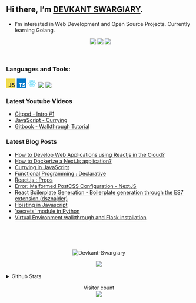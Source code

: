## Hi there, I’m [DEVKANT SWARGIARY][website].


- I’m interested in Web Development and Open Source Projects. Currently learning Golang.

<p align="center">
  &nbsp;
  <a href="https://www.youtube.com/channel/UCVSo6oM9UEwmbh8BH8Fx3bQ"><img src="https://img.shields.io/badge/YouTube-FF0000?style=for-the-badge&logo=youtube&logoColor=white"></a>
    <a href="https://twitter.com/devkant21"><img src="https://img.shields.io/badge/Twitter-1DA1F2?style=for-the-badge&logo=twitter&logoColor=white" /></a>
  <a href="https://dev21.hashnode.dev/"><img src="https://img.shields.io/badge/Hashnode-00008B?style=for-the-badge&logo=hashnode&logoColor=white" /></a>
</p>

<br />

### Languages and Tools:


<code><img height="25" src="https://raw.githubusercontent.com/github/explore/80688e429a7d4ef2fca1e82350fe8e3517d3494d/topics/javascript/javascript.png"></code>
<code><img height="25" src="https://raw.githubusercontent.com/github/explore/80688e429a7d4ef2fca1e82350fe8e3517d3494d/topics/typescript/typescript.png"></code>
<code><img height="25" src="https://raw.githubusercontent.com/github/explore/80688e429a7d4ef2fca1e82350fe8e3517d3494d/topics/react/react.png"></code>
<code><img height="25" src="https://decodenatura.com/static/fb8aa1bb70c9925ce1ae22dc2711b343/nextjs-logo.png"></code>
<code><img height="25" src="https://cdn.jsdelivr.net/gh/devicons/devicon/icons/git/git-original.svg"></code>
<br />

### Latest Youtube Videos

<!-- YOUTUBE-VIDEO-LIST:START -->

- [Gitpod - Intro #1](https://www.youtube.com/watch?v=e3wSrWcs4_E)
- [JavaScript - Currying](https://www.youtube.com/watch?v=vM6bpuzudcU&t=18s)
- [Gitbook - Walkthrough Tutorial](https://www.youtube.com/watch?v=-RfWmoXE3z4&t=646s)
<!-- YOUTUBE-VIDEO-LIST:END -->

### Latest Blog Posts

<!-- BLOG-POST-LIST:START -->
- [How to Develop Web Applications using Reactjs in the Cloud?](https://fuelerhq.hashnode.dev/how-to-develop-web-applications-using-reactjs-in-the-cloud)
- [How to Dockerize a NextJs application?](https://dev21.hashnode.dev/how-to-dockerize-a-nextjs-application)
- [Currying in JavaScript](https://dev21.hashnode.dev/currying-in-javascript)
- [Functional Programming : Declarative](https://dev21.hashnode.dev/functional-programming-declarative)
- [React.js : Props](https://dev21.hashnode.dev/reactjs-props)
- [Error: Malformed PostCSS Configuration - NextJS](https://dev21.hashnode.dev/error-malformed-postcss-configuration-nextjs)
- [React Boilerplate Generation - Boilerplate generation through the ES7 extension (dsznajder)](https://dev21.hashnode.dev/react-boilerplate-generation)
- [Hoisting in Javascript](https://dev21.hashnode.dev/hoisting-in-javascript)
- ['secrets' module in Python](https://dev21.hashnode.dev/secrets-module-in-python)
- [Virtual Environment walkthrough and Flask installation](https://dev21.hashnode.dev/virtual-environment-walkthrough-and-flask-installation)
<!-- BLOG-POST-LIST:END -->

<br />

<!---
Devkant21/Devkant21 is a ✨ special ✨ repository because its `README.md` (this file) appears on your GitHub profile.
You can click the Preview link to take a look at your changes.
--->

<br />
<br />

[website]: https://ds-portfolio-alpha.vercel.app/
[github]: https://github.com/Devkant21
[Twitter]: https://twitter.com/Devkant21
[Hashnode]: https://dev21.hashnode.dev/
[Dev.to]: https://dev.to/devkant21
[email]: devkant21@gmail.com

<p align="center"><img width="45%" src="https://github-readme-stats.vercel.app/api?username=Devkant21&show_icons=true&theme=tokyonight" alt="Devkant-Swargiary" /> </p>
<p align = "center">
  
  <img width="48%" src = "https://github-readme-streak-stats.herokuapp.com/?user=Devkant21&theme=radical">
</p>

<details>
  <summary>
    Github Stats
  </summary>
  
![Top Langs](https://github-readme-stats.vercel.app/api/top-langs/?username=Devkant21&layout=compact)
  
 </details>

<p align="center"> 
  Visitor count<br>
  <img src="https://profile-counter.glitch.me/Devkant21/count.svg" />
</p>



